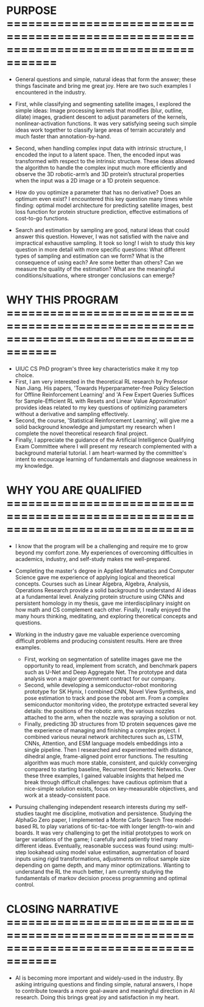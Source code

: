 # PURPOSE =====================================================================================

* General questions and simple, natural ideas that form the answer; these things fascinate and bring me great joy. Here are two such examples I encountered in the industry.
* First, while classifying and segmenting satellite images, I explored the simple ideas: Image processing kernels that modifies (blur, outline, dilate) images, gradient descent to adjust parameters of the kernels, nonlinear-activation functions. It was very satisfying seeing such simple ideas work together to classify large areas of terrain accurately and much faster than annotation-by-hand. 
* Second, when handling complex input data with intrinsic structure, I encoded the input to a latent space. Then, the encoded input was transformed with respect to the intrinsic structure. These ideas allowed the algorithm to handle the complex input much more efficiently and observe the 3D robotic-arm’s and 3D protein’s structural properties when the input was a 2D image or a 1D protein sequence.

* How do you optimize a parameter that has no derivative? Does an optimum even exist? I encountered this key question many times while finding: optimal model architecture for predicting satellite images, best loss function for protein structure prediction, effective estimations of cost-to-go functions.
* Search and estimation by sampling are good, natural ideas that could answer this question. However, I was not satisfied with the naive and impractical exhaustive sampling. It took so long! I wish to study this key question in more detail with more specific questions: What different types of sampling and estimation can we form? What is the consequence of using each? Are some better than others? Can we measure the quality of the estimation? What are the meaningful conditions/situations, where stronger conclusions can emerge?

# WHY THIS PROGRAM =====================================================================================

* UIUC CS PhD program's three key characteristics make it my top choice.
* First, I am very interested in the theoretical RL research by Professor Nan Jiang. His papers, 'Towards Hyperparameter-free Policy Selection for Offline Reinforcement Learning' and 'A Few Expert Queries Suffices for Sample-Efficient RL with Resets and Linear Value Approximation' provides ideas related to my key questions of optimizing parameters without a derivative and sampling effectively.
* Second, the course, 'Statistical Reinforcement Learning', will give me a solid background knowledge and jumpstart my research when I complete the novel theoretical research final project.
* Finally, I appreciate the guidance of the Artificial Intelligence Qualifying Exam Committee where I will present my research complemented with a background material tutorial. I am heart-warmed by the committee's intent to encourage learning of fundamentals and diagnose weakness in my knowledge.

# WHY YOU ARE QUALIFIED ==============================================================================

* I know that the program will be a challenging and require me to grow beyond my comfort zone. My experiences of overcoming difficulties in academics, industry, and self-study makes me well-prepared.

* Completing the master's degree in Applied Mathematics and Computer Science gave me experience of applying logical and theoretical concepts. Courses such as Linear Algebra, Algebra, Analysis, Operations Research provide a solid background to understand AI ideas at a fundamental level. Analyzing protein structure using CNNs and persistent homology in my thesis, gave me interdisciplinary insight on how math and CS complement each other. Finally, I really enjoyed the many hours thinking, meditating, and exploring theoretical concepts and questions.

* Working in the industry gave me valuable experience overcoming difficult problems and producing consistent results. Here are three examples.
  * First, working on segmentation of satellite images gave me the opportunity to read, implement from scratch, and benchmark papers such as U-Net and Deep Aggregate Net. The prototype and data analysis won a major government contract for our company.
  * Second, while developing a semiconductor-robot monitoring prototype for SK Hynix, I combined CNN, Novel View Synthesis, and pose estimation to track and pose the robot arm. From a complex semiconductor monitoring video, the prototype extracted several key details: the positions of the robotic arm, the various nozzles attached to the arm, when the nozzle was spraying a solution or not.
  * Finally, predicting 3D structures from 1D protein sequences gave me the experience of managing and finishing a complex project. I combined various neural network architectures such as, LSTM, CNNs, Attention, and ESM language models embeddings into a single pipeline. Then I researched and experimented with distance, dihedral angle, frame-aligned point error functions. The resulting algorithm was much more stable, consistent, and quickly converging compared to starting baseline, Recurrent Geometric Networks. Over these three examples, I gained valuable insights that helped me break through difficult challenges: have cautious optimism that a nice-simple solution exists, focus on key-measurable objectives, and work at a steady-consistent pace.

* Pursuing challenging independent research interests during my self-studies taught me discipline, motivation and persistence. Studying the AlphaGo Zero paper, I implemented a Monte Carlo Search Tree model-based RL to play variations of tic-tac-toe with longer length-to-win and boards. It was very challenging to get the initial prototypes to work on larger variations of the game; I carefully and patiently tried many different ideas. Eventually, reasonable success was found using: multi-step lookahead using model value estimation, augmentation of board inputs using rigid transformations, adjustments on rollout sample size depending on game depth, and many minor optimizations. Wanting to understand the RL the much better, I am currently studying the fundamentals of markov decision process programming and optimal control.

# CLOSING NARRATIVE =====================================================================================

* AI is becoming more important and widely-used in the industry. By asking intriguing questions and finding simple, natural answers, I hope to contribute towards a more goal-aware and meaningful direction in AI research. Doing this brings great joy and satisfaction in my heart.
